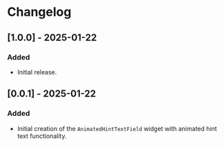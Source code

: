 # Changelog

## [1.0.0] - 2025-01-22
### Added
- Initial release.

## [0.0.1] - 2025-01-22
### Added
- Initial creation of the `AnimatedHintTextField` widget with animated hint text functionality.
